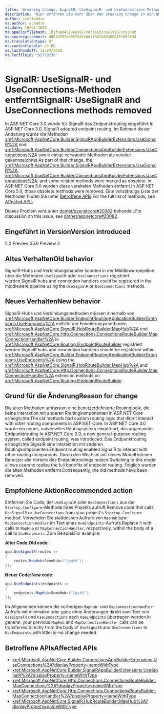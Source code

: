 ```yaml
---
title: 'Breaking Change: SignalR: UseSignalR- und UseConnections-Methoden entfernt'
description: 'Hier erfahren Sie mehr über den Breaking Change in ASP.NET Core 5.0 mit dem Titel „SignalR: UseSignalR- und UseConnections-Methoden entfernt'
author: scottaddie
ms.author: scaddie
ms.date: 10/01/2020
ms.openlocfilehash: 1b1fce04518e69927cdc1650cc1e19107cc81e3b
ms.sourcegitcommit: d8020797a6657d0fbbdff362b80300815f682f94
ms.translationtype: HT
ms.contentlocale: de-DE
ms.lasthandoff: 11/24/2020
ms.locfileid: "95759230"
---
```

# <a name="signalr-usesignalr-and-useconnections-methods-removed"></a><span data-ttu-id="ea128-103">SignalR: UseSignalR- und UseConnections-Methoden entfernt</span><span class="sxs-lookup"><span data-stu-id="ea128-103">SignalR: UseSignalR and UseConnections methods removed</span></span>

<span data-ttu-id="ea128-104">In ASP.NET Core 3.0 wurde für SignalR das Endpunktrouting eingeführt.</span><span class="sxs-lookup"><span data-stu-id="ea128-104">In ASP.NET Core 3.0, SignalR adopted endpoint routing.</span></span> <span data-ttu-id="ea128-105">Im Rahmen dieser Änderung wurde die Methoden <xref:Microsoft.AspNetCore.Builder.SignalRAppBuilderExtensions.UseSignalR%2A> und <xref:Microsoft.AspNetCore.Builder.ConnectionsAppBuilderExtensions.UseConnections%2A> sowie einige verwandte Methoden als veraltet gekennzeichnet.</span><span class="sxs-lookup"><span data-stu-id="ea128-105">As part of that change, the <xref:Microsoft.AspNetCore.Builder.SignalRAppBuilderExtensions.UseSignalR%2A>, <xref:Microsoft.AspNetCore.Builder.ConnectionsAppBuilderExtensions.UseConnections%2A>, and some related methods were marked as obsolete.</span></span> <span data-ttu-id="ea128-106">In ASP.NET Core 5.0 wurden diese veralteten Methoden entfernt.</span><span class="sxs-lookup"><span data-stu-id="ea128-106">In ASP.NET Core 5.0, those obsolete methods were removed.</span></span> <span data-ttu-id="ea128-107">Eine vollständige Liste der Methoden finden Sie unter [Betroffene APIs](#affected-apis).</span><span class="sxs-lookup"><span data-stu-id="ea128-107">For the full list of methods, see [Affected APIs](#affected-apis).</span></span>

<span data-ttu-id="ea128-108">Dieses Problem wird unter [dotnet/aspnetcore#20082](https://github.com/dotnet/aspnetcore/issues/20082) behandelt.</span><span class="sxs-lookup"><span data-stu-id="ea128-108">For discussion on this issue, see [dotnet/aspnetcore#20082](https://github.com/dotnet/aspnetcore/issues/20082).</span></span>

## <a name="version-introduced"></a><span data-ttu-id="ea128-109">Eingeführt in Version</span><span class="sxs-lookup"><span data-stu-id="ea128-109">Version introduced</span></span>

<span data-ttu-id="ea128-110">5.0 Preview 3</span><span class="sxs-lookup"><span data-stu-id="ea128-110">5.0 Preview 3</span></span>

## <a name="old-behavior"></a><span data-ttu-id="ea128-111">Altes Verhalten</span><span class="sxs-lookup"><span data-stu-id="ea128-111">Old behavior</span></span>

<span data-ttu-id="ea128-112">SignalR-Hubs und Verbindungshandler konnten in der Middlewarepipeline über die Methoden `UseSignalR` oder `UseConnections` registriert werden.</span><span class="sxs-lookup"><span data-stu-id="ea128-112">SignalR hubs and connection handlers could be registered in the middleware pipeline using the `UseSignalR` or `UseConnections` methods.</span></span>

## <a name="new-behavior"></a><span data-ttu-id="ea128-113">Neues Verhalten</span><span class="sxs-lookup"><span data-stu-id="ea128-113">New behavior</span></span>

<span data-ttu-id="ea128-114">SignalR-Hubs und Verbindungsmethoden müssen innerhalb von <xref:Microsoft.AspNetCore.Builder.EndpointRoutingApplicationBuilderExtensions.UseEndpoints%2A> mithilfe der Erweiterungsmethoden <xref:Microsoft.AspNetCore.SignalR.HubRouteBuilder.MapHub%2A> und <xref:Microsoft.AspNetCore.Http.Connections.ConnectionsRouteBuilder.MapConnectionHandler%2A> in <xref:Microsoft.AspNetCore.Routing.IEndpointRouteBuilder> registriert werden.</span><span class="sxs-lookup"><span data-stu-id="ea128-114">SignalR hubs and connection handlers should be registered within <xref:Microsoft.AspNetCore.Builder.EndpointRoutingApplicationBuilderExtensions.UseEndpoints%2A> using the <xref:Microsoft.AspNetCore.SignalR.HubRouteBuilder.MapHub%2A> and <xref:Microsoft.AspNetCore.Http.Connections.ConnectionsRouteBuilder.MapConnectionHandler%2A> extension methods on <xref:Microsoft.AspNetCore.Routing.IEndpointRouteBuilder>.</span></span>

## <a name="reason-for-change"></a><span data-ttu-id="ea128-115">Grund für die Änderung</span><span class="sxs-lookup"><span data-stu-id="ea128-115">Reason for change</span></span>

<span data-ttu-id="ea128-116">Die alten Methoden umfassten eine benutzerdefinierte Routinglogik, die keine Interaktion mit anderen Routingkomponenten in ASP.NET Core ermöglichte.</span><span class="sxs-lookup"><span data-stu-id="ea128-116">The old methods had custom routing logic that didn't interact with other routing components in ASP.NET Core.</span></span> <span data-ttu-id="ea128-117">In ASP.NET Core 3.0 wurde ein neues, universelles Routingsystem eingeführt, das sogenannte Endpunktrouting.</span><span class="sxs-lookup"><span data-stu-id="ea128-117">In ASP.NET Core 3.0, a new general-purpose routing system, called endpoint routing, was introduced.</span></span> <span data-ttu-id="ea128-118">Das Endpunktrouting ermöglichte SignalR eine Interaktion mit anderen Routingkomponenten.</span><span class="sxs-lookup"><span data-stu-id="ea128-118">Endpoint routing enabled SignalR to interact with other routing components.</span></span> <span data-ttu-id="ea128-119">Durch den Wechsel auf dieses Modell können Benutzer alle Vorteile des Endpunktroutings nutzen.</span><span class="sxs-lookup"><span data-stu-id="ea128-119">Switching to this model allows users to realize the full benefits of endpoint routing.</span></span> <span data-ttu-id="ea128-120">Folglich wurden die alten Methoden entfernt.</span><span class="sxs-lookup"><span data-stu-id="ea128-120">Consequently, the old methods have been removed.</span></span>

## <a name="recommended-action"></a><span data-ttu-id="ea128-121">Empfohlene Aktion</span><span class="sxs-lookup"><span data-stu-id="ea128-121">Recommended action</span></span>

<span data-ttu-id="ea128-122">Entfernen Sie Code, der `UseSignalR` oder `UseConnections` aus der `Startup.Configure`-Methode Ihres Projekts aufruft.</span><span class="sxs-lookup"><span data-stu-id="ea128-122">Remove code that calls `UseSignalR` or `UseConnections` from your project's `Startup.Configure` method.</span></span> <span data-ttu-id="ea128-123">Verwenden Sie stattdessen Aufrufe von `MapHub` bzw. `MapConnectionHandler` im Text eines `UseEndpoints`-Aufrufs.</span><span class="sxs-lookup"><span data-stu-id="ea128-123">Replace it with calls to `MapHub` or `MapConnectionHandler`, respectively, within the body of a call to `UseEndpoints`.</span></span> <span data-ttu-id="ea128-124">Zum Beispiel:</span><span class="sxs-lookup"><span data-stu-id="ea128-124">For example:</span></span>

<span data-ttu-id="ea128-125">**Alter Code:**</span><span class="sxs-lookup"><span data-stu-id="ea128-125">**Old code:**</span></span>

```csharp
app.UseSignalR(routes =>
{
    routes.MapHub<SomeHub>("/path");
});
```

<span data-ttu-id="ea128-126">**Neuer Code:**</span><span class="sxs-lookup"><span data-stu-id="ea128-126">**New code:**</span></span>

```csharp
app.UseEndpoints(endpoints =>
{
    endpoints.MapHub<SomeHub>("/path");
});
```

<span data-ttu-id="ea128-127">Im Allgemeinen können die vorherigen `MapHub`- und `MapConnectionHandler`-Aufrufe mit minimalen oder ganz ohne Änderungen direkt vom Text von `UseSignalR` und `UseConnections` nach `UseEndpoints` übertragen werden.</span><span class="sxs-lookup"><span data-stu-id="ea128-127">In general, your previous `MapHub` and `MapConnectionHandler` calls can be transferred directly from the body of `UseSignalR` and `UseConnections` to `UseEndpoints` with little-to-no change needed.</span></span>

## <a name="affected-apis"></a><span data-ttu-id="ea128-128">Betroffene APIs</span><span class="sxs-lookup"><span data-stu-id="ea128-128">Affected APIs</span></span>

- <xref:Microsoft.AspNetCore.Builder.ConnectionsAppBuilderExtensions.UseConnections%2A?displayProperty=nameWithType>
- <xref:Microsoft.AspNetCore.Builder.SignalRAppBuilderExtensions.UseSignalR%2A?displayProperty=nameWithType>
- <xref:Microsoft.AspNetCore.Http.Connections.ConnectionsRouteBuilder.MapConnections%2A?displayProperty=nameWithType>
- <xref:Microsoft.AspNetCore.Http.Connections.ConnectionsRouteBuilder.MapConnectionHandler%2A?displayProperty=nameWithType>
- <xref:Microsoft.AspNetCore.SignalR.HubRouteBuilder.MapHub%2A?displayProperty=nameWithType>

<!--

### Category

ASP.NET Core

### Affected APIs

- `Overload:Microsoft.AspNetCore.Builder.ConnectionsAppBuilderExtensions.UseConnections`
- `Overload:Microsoft.AspNetCore.Builder.SignalRAppBuilderExtensions.UseSignalR`
- `Overload:Microsoft.AspNetCore.Http.Connections.ConnectionsRouteBuilder.MapConnections`
- `Overload:Microsoft.AspNetCore.Http.Connections.ConnectionsRouteBuilder.MapConnectionHandler`
- `Overload:Microsoft.AspNetCore.SignalR.HubRouteBuilder.MapHub`

-->
